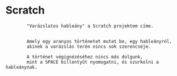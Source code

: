 # Scratch
            "Varázslatos hableány" a Scratch projektem címe. 
            
            
            Amely egy aranyos történetet mutat be, egy hableányról, 
            akinek a varázslás terén nincs sok szerencséje.
           
            A történet végignézéséhez nincs más dolgunk, 
            mint a SPACE billentyűt nyomogatni, és szurkolni a hableánynak.
